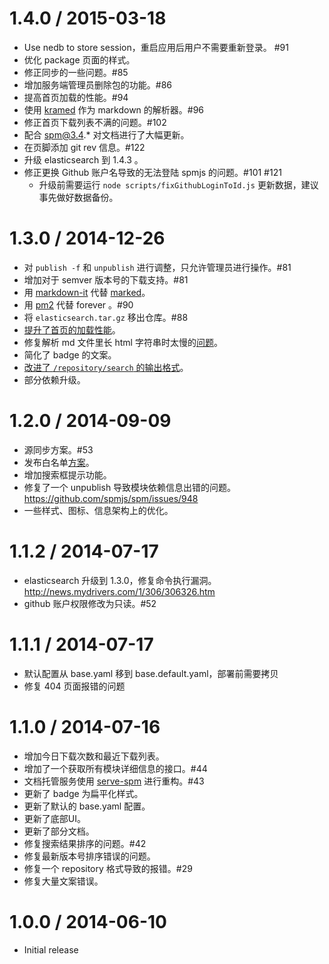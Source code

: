 1.4.0 / 2015-03-18
==================

* Use nedb to store session，重启应用后用户不需要重新登录。 #91
* 优化 package 页面的样式。
* 修正同步的一些问题。#85
* 增加服务端管理员删除包的功能。#86
* 提高首页加载的性能。#94
* 使用 [kramed](http://npmjs.com/kramed) 作为 markdown 的解析器。#96
* 修正首页下载列表不满的问题。#102
* 配合 spm@3.4.* 对文档进行了大幅更新。
* 在页脚添加 git rev 信息。#122
* 升级 elasticsearch 到 1.4.3 。
* 修正更换 Github 账户名导致的无法登陆 spmjs 的问题。#101 #121
  - 升级前需要运行 `node scripts/fixGithubLoginToId.js` 更新数据，建议事先做好数据备份。

1.3.0 / 2014-12-26
==================

* 对 `publish -f` 和 `unpublish` 进行调整，只允许管理员进行操作。#81
* 增加对于 semver 版本号的下载支持。#81
* 用 [markdown-it](https://github.com/markdown-it/markdown-it) 代替 [marked](https://github.com/chjj/marked/)。
* 用 [pm2](https://github.com/Unitech/PM2/) 代替 forever 。#90
* 将 `elasticsearch.tar.gz` 移出仓库。#88
* [提升了首页的加载性能](https://github.com/spmjs/spmjs.io/commit/573d7d39dc32ae1d7cfcfc2aff872e8220e0f436)。
* 修复解析 md 文件里长 html 字符串时太慢的[问题](https://github.com/spmjs/spm/issues/1067)。
* 简化了 badge 的文案。
* [改进了 `/repository/search` 的输出格式](https://github.com/spmjs/spmjs.io/commit/7d91382dd6696e98c21f4e9713f6272bc5d9506d)。
* 部分依赖升级。

1.2.0 / 2014-09-09
==================

* 源同步方案。#53
* 发布白名单[方案](https://github.com/spmjs/spmjs.io/commit/3a16e98a70b3b642344eb99a0df8b6eb896b1afe)。
* 增加搜索框提示功能。
* 修复了一个 unpublish 导致模块依赖信息出错的问题。https://github.com/spmjs/spm/issues/948
* 一些样式、图标、信息架构上的优化。

1.1.2 / 2014-07-17
==================

* elasticsearch 升级到 1.3.0，修复命令执行漏洞。http://news.mydrivers.com/1/306/306326.htm
* github 账户权限修改为只读。#52

1.1.1 / 2014-07-17
==================

* 默认配置从 base.yaml 移到 base.default.yaml，部署前需要拷贝
* 修复 404 页面报错的问题

1.1.0 / 2014-07-16
==================

  * 增加今日下载次数和最近下载列表。
  * 增加了一个获取所有模块详细信息的接口。#44
  * 文档托管服务使用 [serve-spm](https://github.com/spmjs/serve-spm) 进行重构。#43
  * 更新了 badge 为扁平化样式。
  * 更新了默认的 base.yaml 配置。
  * 更新了底部UI。
  * 更新了部分文档。
  * 修复搜索结果排序的问题。#42
  * 修复最新版本号排序错误的问题。
  * 修复一个 repository 格式导致的报错。#29
  * 修复大量文案错误。

1.0.0 / 2014-06-10
==================

  * Initial release

